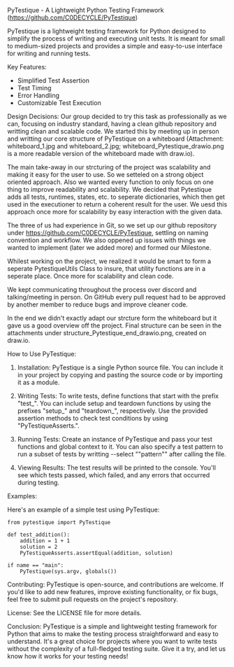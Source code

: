 PyTestique - A Lightweight Python Testing Framework (https://github.com/C0DECYCLE/PyTestique)

PyTestique is a lightweight testing framework for Python designed to simplify the process of writing and executing unit tests. It is meant for small to medium-sized projects and provides a simple and easy-to-use interface for writing and running tests.

Key Features:
- Simplified Test Assertion
- Test Timing
- Error Handling
- Customizable Test Execution

Design Decisions:
Our group decided to try this task as professionally as we can, focusing on industry standard, having a clean github repository and writting clean and scalable code. We started this by meeting up in person and writting our core structure of PyTestique on a whiteboard (Attachment: whiteboard_1.jpg and whiteboard_2.jpg; whiteboard_Pytestique_drawio.png is a more readable version of the whiteboard made with draw.io).

The main take-away in our strcturing of the project was scalability and making it easy for the user to use. So we setteled on a strong object oriented approach. Also we wanted every function to only focus on one thing to improve readability and scalability. We decided that Pytestique adds all tests, runtimes, states, etc. to seperate dictionaries, which then get used in the executioner to return a coherent result for the user. We uesd this approach once more for scalability by easy interaction with the given data.


The three of us had experience in Git, so we set up our github repository under https://github.com/C0DECYCLE/PyTestique, settling on naming convention and workflow. We also oppened up issues with things we wanted to implement (later we added more) and formed our Milestone. 

Whilest working on the project, we realized it would be smart to form a seperate PytestiqueUtils Class to insure, that utility functions are in a seperate place. Once more for scalability and clean code.

We kept communicating throughout the process over discord and talking/meeting in person. On GitHub every pull request had to be approved by another member to reduce bugs and improve cleaner code.

In the end we didn't exactly adapt our strcture form the whiteboard but it gave us a good overview off the project. Final structure can be seen in the attachments under structure_Pytestique_end_drawio.png, created on draw.io.


How to Use PyTestique:

1. Installation: PyTestique is a single Python source file. You can include it in your project by copying and pasting the source code or by importing it as a module.

2. Writing Tests: To write tests, define functions that start with the prefix "test_". You can include setup and teardown functions by using the prefixes "setup_" and "teardown_", respectively. Use the provided assertion methods to check test conditions by using "PyTestiqueAsserts.".

3. Running Tests: Create an instance of PyTestique and pass your test functions and global context to it. You can also specify a test pattern to run a subset of tests by writting --select ""pattern"" after calling the file.

4. Viewing Results: The test results will be printed to the console. You'll see which tests passed, which failed, and any errors that occurred during testing.

Examples:

Here's an example of a simple test using PyTestique:

	from pytestique import PyTestique

	def test_addition():
		addition = 1 + 1
		solution = 2
		PyTestiqueAsserts.assertEqual(addition, solution)
	
	if name == "main":
		PyTestique(sys.argv, globals())


Contributing: PyTestique is open-source, and contributions are welcome. If you'd like to add new features, improve existing functionality, or fix bugs, feel free to submit pull requests on the project's repository.

License: See the LICENSE file for more details.

Conclusion: PyTestique is a simple and lightweight testing framework for Python that aims to make the testing process straightforward and easy to understand. It's a great choice for projects where you want to write tests without the complexity of a full-fledged testing suite. Give it a try, and let us know how it works for your testing needs!

